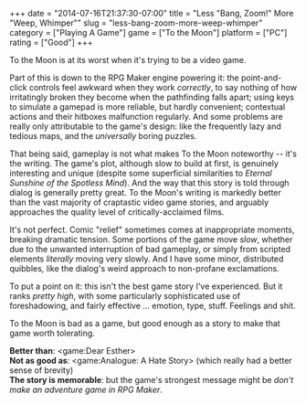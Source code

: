 +++
date = "2014-07-16T21:37:30-07:00"
title = "Less \"Bang, Zoom!\" More \"Weep, Whimper\""
slug = "less-bang-zoom-more-weep-whimper"
category = ["Playing A Game"]
game = ["To the Moon"]
platform = ["PC"]
rating = ["Good"]
+++

To the Moon is at its worst when it's trying to be a video game.

Part of this is down to the RPG Maker engine powering it: the point-and-click controls feel awkward when they work <i>correctly</i>, to say nothing of how irritatingly broken they become when the pathfinding falls apart; using keys to simulate a gamepad is more reliable, but hardly convenient; contextual actions and their hitboxes malfunction regularly.  And some problems are really only attributable to the game's design: like the frequently lazy and tedious maps, and the <i>universally</i> boring puzzles.

That being said, gameplay is not what makes To the Moon noteworthy -- it's the writing.  The game's plot, although slow to build at first, is genuinely interesting and unique (despite some superficial similarities to <i>Eternal Sunshine of the Spotless Mind</i>).  And the way that this story is told through dialog is generally pretty great.  To the Moon's writing is markedly better than the vast majority of craptastic video game stories, and arguably approaches the quality level of critically-acclaimed films.

It's not perfect.  Comic "relief" sometimes comes at inappropriate moments, breaking dramatic tension.  Some portions of the game move <i>slow</i>, whether due to the unwanted interruption of bad gameplay, or simply from scripted elements <i>literally</i> moving very slowly.  And I have some minor, distributed quibbles, like the dialog's weird approach to non-profane exclamations.

To put a point on it: this isn't the best game story I've experienced.  But it ranks <i>pretty high</i>, with some particularly sophisticated use of foreshadowing, and fairly effective ... emotion, type, stuff.  Feelings and shit.

To the Moon is bad as a game, but good enough as a story to make that game worth tolerating.

<b>Better than</b>: <game:Dear Esther>  
<b>Not as good as</b>: <game:Analogue: A Hate Story> (which really had a better sense of brevity)  
<b>The story is memorable</b>: but the game's strongest message might be <i>don't make an adventure game in RPG Maker</i>.
